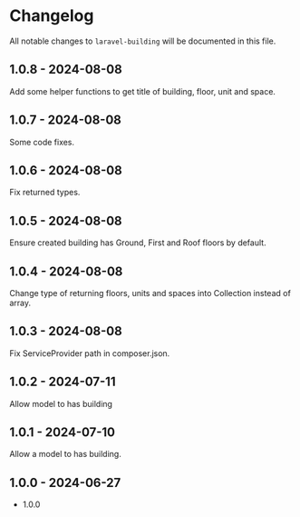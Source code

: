 # Changelog

All notable changes to `laravel-building` will be documented in this file.

## 1.0.8 - 2024-08-08

Add some helper functions to get title of building, floor, unit and space.

## 1.0.7 - 2024-08-08

Some code fixes.

## 1.0.6 - 2024-08-08

Fix returned types.

## 1.0.5 - 2024-08-08

Ensure created building has Ground, First and Roof floors by default.

## 1.0.4 - 2024-08-08

Change type of returning floors, units and spaces into Collection instead of array.

## 1.0.3 - 2024-08-08

Fix ServiceProvider path in composer.json.

## 1.0.2 - 2024-07-11

Allow model to has building

## 1.0.1 - 2024-07-10

Allow a model to has building.

## 1.0.0 - 2024-06-27

- 1.0.0
